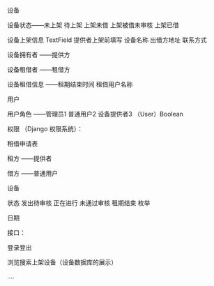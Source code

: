 设备

设备状态——未上架   待上架  上架未借 上架被借未审核 上架已借

设备上架信息 TextField  提供者上架前填写  设备名称 出借方地址 联系方式

设备拥有者 ——提供方

设备租借者 ——租借方

设备租借信息 ——租期结束时间 租借用户名称



用户

用户角色 ——管理员1 普通用户2 设备提供者3 （User）Boolean

权限 （Django 权限系统）：



租借申请表

租方 ——提供者

借方 ——普通用户

设备

状态  发出待审核 正在进行 未通过审核 租期结束 	枚举

日期 



接口：

登录登出

浏览搜索上架设备（设备数据库的展示）

....



